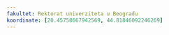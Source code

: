 ```yaml
---
fakultet: Rektorat univerziteta u Beogradu
koordinate: [20.45758667942569, 44.81846092246269]
---
```

